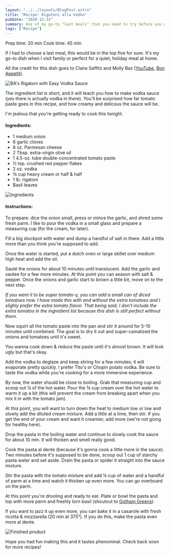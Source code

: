 ```yaml
---
layout: "../../layouts/BlogPost.astro"
title: "Recipe: Rigatoni alla Vodka"
pubDate: "2020-12-31"
summary: One of my go-to "last meals" that you need to try before you die.
tags: ["Recipe"]
---
```


Prep time: 20 min
Cook time: 45 min

If I had to choose a last meal, this would be in the top five for sure. It's my go-to dish when I visit family or perfect for a quiet, holiday meal at home.

All the credit for this dish goes to Claire Saffitz and Molly Baz ([YouTube](https://www.youtube.com/watch?v=DrzWGUGN6vY), [Bon Appetit](https://www.bonappetit.com/recipe/rigatoni-with-easy-vodka-sauce)).

![BA's Rigatoni with Easy Vodka Sauce](../../src/images/blog/2020-12-31-rigatoni-alla-vodka/ba.png)

The ingredient list is short, and it will teach you how to make vodka sauce (yes there is actually vodka in there). You'll be surprised how far tomato paste goes in this recipe, and how creamy and delicous the sauce will be.

I'm jealous that you're getting ready to cook this tonight.

<h4>Ingredients:</h4>

<ul>
  <li itemProp="recipeIngredient">1 medium onion</li>
  <li itemProp="recipeIngredient">6 garlic cloves</li>
  <li itemProp="recipeIngredient">8 oz. Parmesan cheese</li>
  <li itemProp="recipeIngredient">2 Tbsp. extra-virgin olive oil</li>
  <li itemProp="recipeIngredient">1 4.5-oz. tube double-concentrated tomato paste</li>
  <li itemProp="recipeIngredient">½ tsp. crushed red pepper flakes</li>
  <li itemProp="recipeIngredient">2 oz. vodka</li>
  <li itemProp="recipeIngredient">¾ cup heavy cream or half & half</li>
  <li itemProp="recipeIngredient">1 lb. rigatoni</li>
  <li itemProp="recipeIngredient">Basil leaves</li>
</ul>

![Ingredients](../../src/images/blog/2020-12-31-rigatoni-alla-vodka/rigs-1.jpg)

<h4>Instructions:</h4>

<p itemProp="recipeInstructions">To prepare: dice the onion small, press or mince the garlic, and shred some fresh parm. I like to pour the vodka in a small glass and prepare a measuring cup (for the cream, for later).</p>

<p itemProp="recipeInstruction">Fill a big stockpot with water and dump a handful of salt in there. Add a little more than you think you're supposed to add.</p>

<p itemProp="recipeInstruction">Once the water is started, put a dutch oven or large skillet over medium high heat and add the oil.</p>

<p itemProp="recipeInstruction">Sauté the onions for about 10 minutes until translucent. Add the garlic and sautee for a few more minutes. At this point you can season with salt & pepper. Once the onions and garlic start to brown a little bit, move on to the next step.</p>

<p itemProp="recipeInstruction"><em>If you want it to be super tomato-y, you can add a small can of diced tomatoes now. I have made this with and without the extra tomatoes and I slighly prefer the extra tomato flavor. That being said, I don't include the extra tomatos in the ingredient list because this dish is still perfect without them.</em></p>

<p itemProp="recipeInstruction">Now squirt all the tomato paste into the pan and stir it around for 5-10 minutes until combined. The goal is to dry it out and super-camalized the onions and tomatoes until it's sweet.</p>

<p itemProps="recipeInstruction">You wanna cook down & reduce the paste until it's almost brown. It will look ugly but that's okay.</p>

<p itemProp="recipeInstruction">Add the vodka to deglaze and keep stiring for a few minutes; it will evaporate pretty quickly. I prefer Tito's or Chopin potato vodka. Be sure to taste the vodka while you're cooking for a more immersive experience.</p>

<p itemProp="recipeInstruction">By now, the water should be close to boiling. Grab that measuring cup and scoop out ¼ of the hot water. Pour the ¾ cup cream over the hot water to warm it up a bit (this will prevent the cream from breaking apart when you mix it in with the tomato jam).</p>

<p itemProp="recipeInstruction">At this point, you will want to turn down the heat to medium low or low and slowly add the diluted cream mixture. Add a little at a time, then stir. If you get the end of your cream and want it creamier, add more (we're not going for healthy here).</p>

<p itemProp="recipeInstruction">Drop the pasta in the boiling water and continue to slowly cook the sauce for about 10 min. It will thicken and smell really good.</p>

<p itemProp="recipeInstruction">Cook the pasta al dente (because it's gonna cook a little more in the sauce). Two minutes before it's supposed to be done, scoop out 1 cup of starchy pasta water and set aside. Drain the pasta or spider it straight into the sauce mixture.</p>

<p itemProp="recipeInstruction">Stir the pasta with the tomato mixture and add ¼ cup of water and a handful of parm at a time and watch it thicken up even more. You can go overboard on the parm.</p>

<p itemProp="recipeInstruction">At this point you're drooling and ready to eat. Plate or bowl the pasta and top with more parm and freshly torn basil (shoutout to <a href="https://www.gothamgreens.com/" target="_blank">Gotham Greens</a>).</p>

<p itemProp="recipeInstruction">If you want to jazz it up even more, you can bake it in a casarole with fresh ricotta & mozzarella (20 min at 375°). If you do this, make the pasta even more al dente.</p>

![Finished product](../../src/images/blog/2020-12-31-rigatoni-alla-vodka/rigs-2.jpg)

Hope you had fun making this and it tastes phenominal. Check back soon for more recipes!
